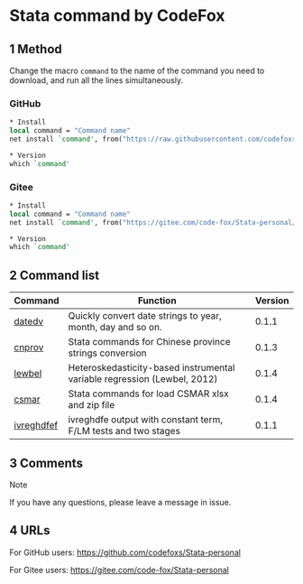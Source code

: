 # Stata command by CodeFox

## 1 Method

Change the macro `command` to the name of the command you need to download, and run all the lines simultaneously.

### GitHub

```stata
* Install
local command = "Command name"
net install `command', from("https://raw.githubusercontent.com/codefoxs/Stata-personal/main/`command'/") replace

* Version
which `command'
```

### Gitee

```Stata
* Install
local command = "Command name"
net install `command', from("https://gitee.com/code-fox/Stata-personal/raw/main/`command'/") replace

* Version
which `command'
```

## 2 Command list

| Command                                                      | Function                                                     | Version |
| ------------------------------------------------------------ | ------------------------------------------------------------ | ------- |
| [datedv](https://github.com/codefoxs/Stata-personal/tree/main/datedv) | Quickly convert date strings to year, month, day and so on.  | 0.1.1   |
| [cnprov](https://github.com/codefoxs/Stata-personal/tree/main/cnprov) | Stata commands for Chinese province strings conversion       | 0.1.3   |
| [lewbel](https://github.com/codefoxs/Stata-personal/tree/main/lewbel) | Heteroskedasticity-based instrumental variable regression (Lewbel, 2012) | 0.1.4   |
| [csmar](https://github.com/codefoxs/Stata-personal/tree/main/csmar) | Stata commands for load CSMAR xlsx and zip file              | 0.1.4   |
| [ivreghdfef](https://github.com/codefoxs/Stata-personal/tree/main/ivreghdfef) | ivreghdfe output with constant term, F/LM tests and two stages | 0.1.1   |

## 3 Comments

> [!NOTE]
>
> If you have any questions, please leave a message in issue.

## 4 URLs

For GitHub users: https://github.com/codefoxs/Stata-personal

For Gitee users: https://gitee.com/code-fox/Stata-personal

